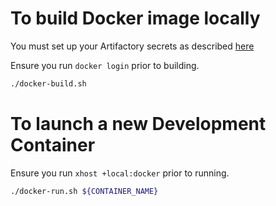 # To build Docker image locally
You must set up your Artifactory secrets as described [here](https://gitlab.bcubed.local/artifactory/setup#secrets-file)

Ensure you run `docker login` prior to building.

```bash
./docker-build.sh
```

# To launch a new Development Container

Ensure you run `xhost +local:docker` prior to running.

```bash
./docker-run.sh ${CONTAINER_NAME}
```

